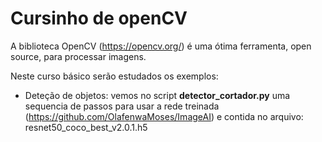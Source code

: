 # Cursinho de openCV

A biblioteca OpenCV (https://opencv.org/) é uma ótima ferramenta, open source, para processar imagens.

Neste curso básico serão estudados os exemplos:

+ Deteção de objetos: vemos no script **detector_cortador.py** uma sequencia de passos para usar a rede treinada (https://github.com/OlafenwaMoses/ImageAI) e contida no arquivo: resnet50_coco_best_v2.0.1.h5



